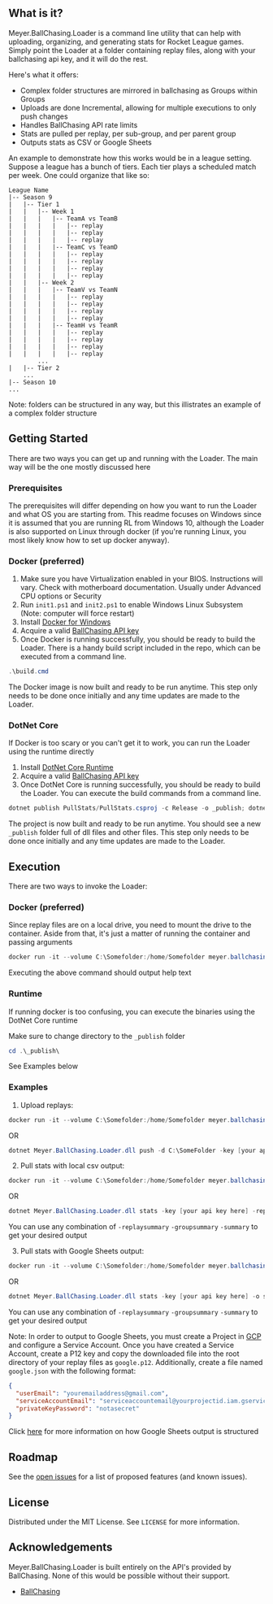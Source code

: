 ## What is it?

Meyer.BallChasing.Loader is a command line utility that can help with uploading, organizing, and generating stats for Rocket League games. Simply point the Loader at a folder containing replay files, along with your ballchasing api key, and it will do the rest.

Here's what it offers:
* Complex folder structures are mirrored in ballchasing as Groups within Groups
* Uploads are done Incremental, allowing for multiple executions to only push changes
* Handles BallChasing API rate limits
* Stats are pulled per replay, per sub-group, and per parent group
* Outputs stats as CSV or Google Sheets

An example to demonstrate how this works would be in a league setting. Suppose a league has a bunch of tiers. Each tier plays a scheduled match per week. One could organize that like so:

```
League Name
|-- Season 9
|   |-- Tier 1
|   |   |-- Week 1
|   |   |   |-- TeamA vs TeamB
|   |   |   |   |-- replay
|   |   |   |   |-- replay
|   |   |   |   |-- replay
|   |   |   |-- TeamC vs TeamD
|   |   |   |   |-- replay
|   |   |   |   |-- replay
|   |   |   |   |-- replay
|   |   |   |   |-- replay
|   |   |-- Week 2
|   |   |   |-- TeamV vs TeamN
|   |   |   |   |-- replay
|   |   |   |   |-- replay
|   |   |   |   |-- replay
|   |   |   |   |-- replay
|   |   |   |-- TeamH vs TeamR
|   |   |   |   |-- replay
|   |   |   |   |-- replay
|   |   |   |   |-- replay
|   |   |   |   |-- replay
        ...
|   |-- Tier 2
    ...
|-- Season 10
...
```

Note: folders can be structured in any way, but this illistrates an example of a complex folder structure

## Getting Started

There are two ways you can get up and running with the Loader. The main way will be the one mostly discussed here

### Prerequisites

The prerequisites will differ depending on how you want to run the Loader and what OS you are starting from. This readme focuses on Windows since it is assumed that you are running RL from Windows 10, although the Loader is also supported on Linux through docker (if you're running Linux, you most likely know how to set up docker anyway).

### Docker (preferred)

1. Make sure you have Virtualization enabled in your BIOS. Instructions will vary. Check with motherboard documentation. Usually under Advanced CPU options or Security
2. Run `init1.ps1` and `init2.ps1` to enable Windows Linux Subsystem (Note: computer will force restart)
3. Install [Docker for Windows](https://download.docker.com/win/stable/Docker%20Desktop%20Installer.exe)
4. Acquire a valid [BallChasing API key](https://ballchasing.com/upload)
5. Once Docker is running successfully, you should be ready to build the Loader. There is a handy build script included in the repo, which can be executed from a command line.

```Powershell
.\build.cmd
```

The Docker image is now built and ready to be run anytime. This step only needs to be done once initially and any time updates are made to the Loader.

### DotNet Core

If Docker is too scary or you can't get it to work, you can run the Loader using the runtime directly

1. Install [DotNet Core Runtime](https://dotnet.microsoft.com/download/dotnet-core/thank-you/runtime-desktop-3.1.8-windows-x64-installer)
2. Acquire a valid [BallChasing API key](https://ballchasing.com/upload)
3. Once DotNet Core is running successfully, you should be ready to build the Loader. You can execute the build commands from a command line.

```Powershell
dotnet publish PullStats/PullStats.csproj -c Release -o _publish; dotnet publish Push/Push.csproj -c Release -o _publish; dotnet publish Loader/Loader.csproj -c Release -o _publish; dotnet publish Clean/Clean.csproj -c Release -o _publish
```

The project is now built and ready to be run anytime. You should see a new `_publish` folder full of dll files and other files. This step only needs to be done once initially and any time updates are made to the Loader.

## Execution

There are two ways to invoke the Loader:

### Docker (preferred)

Since replay files are on a local drive, you need to mount the drive to the container. Aside from that, it's just a matter of running the container and passing arguments

```Powershell
docker run -it --volume C:\Somefolder:/home/Somefolder meyer.ballchasing.loader:1.0
```

Executing the above command should output help text

### Runtime

If running docker is too confusing, you can execute the binaries using the DotNet Core runtime

Make sure to change directory to the `_publish` folder

```Powershell
cd .\_publish\
```

See Examples below

### Examples

1. Upload replays: 
```Powershell
docker run -it --volume C:\Somefolder:/home/Somefolder meyer.ballchasing.loader:1.0 push -d /home/Test2 -key [your api key here]
```
OR
```Powershell
dotnet Meyer.BallChasing.Loader.dll push -d C:\SomeFolder -key [your api key here]
```

2. Pull stats with local csv output: 
```Powershell
docker run -it --volume C:\Somefolder:/home/Somefolder meyer.ballchasing.loader:1.0 stats -d /home/Test2 -key [your api key here] -replaysummary -groupsummary -summary
```
OR
```Powershell
dotnet Meyer.BallChasing.Loader.dll stats -key [your api key here] -replaysummary -groupsummary -summary
```

You can use any combination of `-replaysummary` `-groupsummary` `-summary` to get your desired output

3. Pull stats with Google Sheets output: 
```Powershell
docker run -it --volume C:\Somefolder:/home/Somefolder meyer.ballchasing.loader:1.0 stats -d /home/Test2 -key [your api key here] -o sheets -replaysummary -groupsummary -summary
```
OR
```Powershell
dotnet Meyer.BallChasing.Loader.dll stats -key [your api key here] -o sheets -replaysummary -groupsummary -summary
```

You can use any combination of `-replaysummary` `-groupsummary` `-summary` to get your desired output

Note: In order to output to Google Sheets, you must create a Project in [GCP](https://console.cloud.google.com/iam-admin/iam) and configure a Service Account. Once you have created a Service Account, create a P12 key and copy the downloaded file into the root directory of your replay files as `google.p12`. Additionally, create a file named `google.json` with the following format:

```json
{
  "userEmail": "youremailaddress@gmail.com",
  "serviceAccountEmail": "serviceaccountemail@yourprojectid.iam.gserviceaccount.com",
  "privateKeyPassword": "notasecret"
}
```

Click [here](https://github.com/meyer-ballchasing/Loader/issues/5) for more information on how Google Sheets output is structured

## Roadmap

See the [open issues](https://github.com/meyer-ballchasing/Loader/issues) for a list of proposed features (and known issues).

## License

Distributed under the MIT License. See `LICENSE` for more information.

## Acknowledgements
Meyer.BallChasing.Loader is built entirely on the API's provided by BallChasing. None of this would be possible without their support.
* [BallChasing](https://ballchasing.com/)
